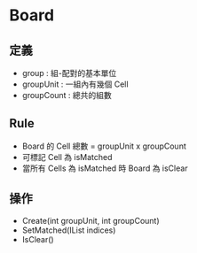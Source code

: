 # Board 

## 定義
* group : 組-配對的基本單位
* groupUnit : 一組內有幾個 Cell
* groupCount : 總共的組數

## Rule
* Board 的 Cell 總數 = groupUnit x groupCount
* 可標記 Cell 為 isMatched
* 當所有 Cells 為 isMatched 時 Board 為 isClear

## 操作
* Create(int groupUnit, int groupCount)
* SetMatched(IList<int> indices)
* IsClear()  
